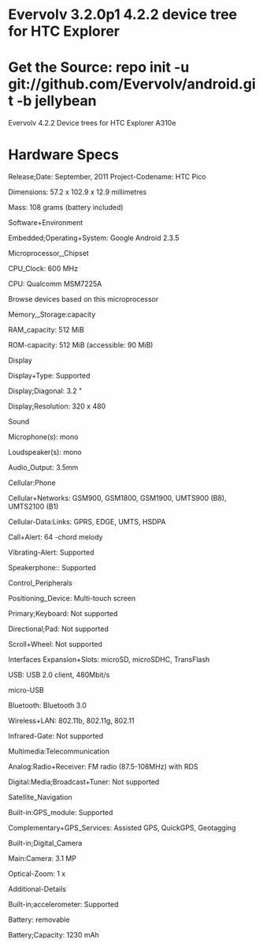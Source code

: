 Evervolv 3.2.0p1 4.2.2 device tree for HTC Explorer
==================================
Get the Source: repo init -u git://github.com/Evervolv/android.git -b jellybean
=======================================

Evervolv 4.2.2 Device trees for HTC Explorer A310e

Hardware Specs
==============
Release;Date:	 September, 2011
Project-Codename:	 HTC Pico 

Dimensions:	 57.2 x 102.9 x 12.9 millimetres

Mass:	 108 grams (battery included)

Software+Environment

Embedded;Operating+System:	 Google Android 2.3.5

Microprocessor,_Chipset

CPU_Clock:	 600 MHz

CPU:	 Qualcomm MSM7225A 

Browse devices based on this microprocessor

Memory,_Storage:capacity

RAM_capacity:	 512 MiB

ROM-capacity:	 512 MiB (accessible: 90 MiB)

Display

Display+Type:	 Supported

Display;Diagonal:	 3.2 "

Display;Resolution:	 320 x 480

Sound

Microphone(s):	 mono

Loudspeaker(s):	 mono

Audio_Output:	 3.5mm

Cellular:Phone

Cellular+Networks:	 GSM900, GSM1800, GSM1900, UMTS900 (B8), UMTS2100 (B1)

Cellular-Data:Links:	 GPRS, EDGE, UMTS, HSDPA

Call+Alert:	 64 -chord melody

Vibrating-Alert:	 Supported

Speakerphone::	 Supported

Control_Peripherals

Positioning_Device:	 Multi-touch screen

Primary;Keyboard:	 Not supported

Directional;Pad:	 Not supported

Scroll+Wheel:	 Not supported

Interfaces
Expansion+Slots:	 microSD, microSDHC, TransFlash

USB:	 USB 2.0 client, 480Mbit/s

micro-USB

Bluetooth:	 Bluetooth 3.0

Wireless+LAN:	 802.11b, 802.11g, 802.11

Infrared-Gate:	 Not supported

Multimedia:Telecommunication

Analog:Radio+Receiver:	 FM radio (87.5-108MHz) with RDS

Digital:Media;Broadcast+Tuner:	 Not supported

Satellite_Navigation

Built-in:GPS_module:	 Supported

Complementary+GPS_Services:	 Assisted GPS, QuickGPS, Geotagging

Built-in;Digital_Camera

Main:Camera:	 3.1 MP

Optical-Zoom:	 1 x

Additional-Details

Built-in;accelerometer:	 Supported

Battery:	 removable

Battery;Capacity:	 1230 mAh
